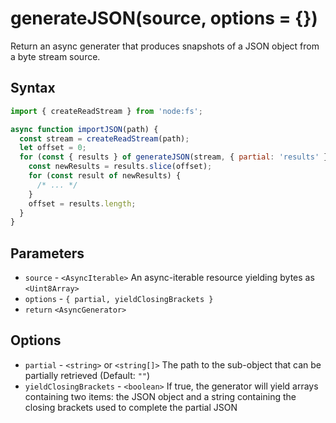 # generateJSON(source, options = {})

Return an async generater that produces snapshots of a JSON object from a byte stream source.

## Syntax

```js
import { createReadStream } from 'node:fs';

async function importJSON(path) {
  const stream = createReadStream(path);
  let offset = 0;
  for (const { results } of generateJSON(stream, { partial: 'results' })) {
    const newResults = results.slice(offset);
    for (const result of newResults) {
      /* ... */
    }
    offset = results.length;
  }
}
```

## Parameters

* `source` - `<AsyncIterable>` An async-iterable resource yielding bytes as `<Uint8Array>`
* `options` - `{ partial, yieldClosingBrackets }`
* `return` `<AsyncGenerator>`

## Options

* `partial` - `<string>` or `<string[]>` The path to the sub-object that can be partially retrieved (Default: `""`)
* `yieldClosingBrackets` - `<boolean>` If true, the generator will yield arrays containing two items: the JSON object and a string containing the closing brackets used to complete 
the partial JSON  


